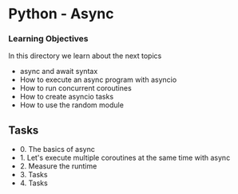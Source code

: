 <h1>Python - Async</h1>

<h3>Learning Objectives</h3>
<p>In this directory we learn about the next topics</p>
<ul>
    <li>async and await syntax</li>
    <li>How to execute an async program with asyncio</li>
    <li>How to run concurrent coroutines</li>
    <li>How to create asyncio tasks</li>
    <li>How to use the random module</li>
</ul>
<h2>Tasks</h2>
<ul>
    <li>0. The basics of async</li>
    <li>1. Let's execute multiple coroutines at the same time with async</li>
    <li>2. Measure the runtime</li>
    <li>3. Tasks</li>
    <li>4. Tasks</li>
</ul>
